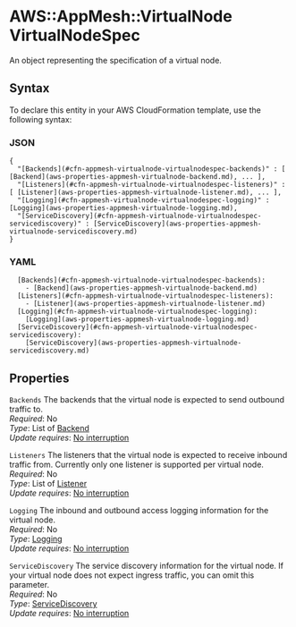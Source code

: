 # AWS::AppMesh::VirtualNode VirtualNodeSpec<a name="aws-properties-appmesh-virtualnode-virtualnodespec"></a>

An object representing the specification of a virtual node\.

## Syntax<a name="aws-properties-appmesh-virtualnode-virtualnodespec-syntax"></a>

To declare this entity in your AWS CloudFormation template, use the following syntax:

### JSON<a name="aws-properties-appmesh-virtualnode-virtualnodespec-syntax.json"></a>

```
{
  "[Backends](#cfn-appmesh-virtualnode-virtualnodespec-backends)" : [ [Backend](aws-properties-appmesh-virtualnode-backend.md), ... ],
  "[Listeners](#cfn-appmesh-virtualnode-virtualnodespec-listeners)" : [ [Listener](aws-properties-appmesh-virtualnode-listener.md), ... ],
  "[Logging](#cfn-appmesh-virtualnode-virtualnodespec-logging)" : [Logging](aws-properties-appmesh-virtualnode-logging.md),
  "[ServiceDiscovery](#cfn-appmesh-virtualnode-virtualnodespec-servicediscovery)" : [ServiceDiscovery](aws-properties-appmesh-virtualnode-servicediscovery.md)
}
```

### YAML<a name="aws-properties-appmesh-virtualnode-virtualnodespec-syntax.yaml"></a>

```
  [Backends](#cfn-appmesh-virtualnode-virtualnodespec-backends): 
    - [Backend](aws-properties-appmesh-virtualnode-backend.md)
  [Listeners](#cfn-appmesh-virtualnode-virtualnodespec-listeners): 
    - [Listener](aws-properties-appmesh-virtualnode-listener.md)
  [Logging](#cfn-appmesh-virtualnode-virtualnodespec-logging): 
    [Logging](aws-properties-appmesh-virtualnode-logging.md)
  [ServiceDiscovery](#cfn-appmesh-virtualnode-virtualnodespec-servicediscovery): 
    [ServiceDiscovery](aws-properties-appmesh-virtualnode-servicediscovery.md)
```

## Properties<a name="aws-properties-appmesh-virtualnode-virtualnodespec-properties"></a>

`Backends`  <a name="cfn-appmesh-virtualnode-virtualnodespec-backends"></a>
The backends that the virtual node is expected to send outbound traffic to\.  
*Required*: No  
*Type*: List of [Backend](aws-properties-appmesh-virtualnode-backend.md)  
*Update requires*: [No interruption](https://docs.aws.amazon.com/AWSCloudFormation/latest/UserGuide/using-cfn-updating-stacks-update-behaviors.html#update-no-interrupt)

`Listeners`  <a name="cfn-appmesh-virtualnode-virtualnodespec-listeners"></a>
The listeners that the virtual node is expected to receive inbound traffic from\. Currently only one listener is supported per virtual node\.  
*Required*: No  
*Type*: List of [Listener](aws-properties-appmesh-virtualnode-listener.md)  
*Update requires*: [No interruption](https://docs.aws.amazon.com/AWSCloudFormation/latest/UserGuide/using-cfn-updating-stacks-update-behaviors.html#update-no-interrupt)

`Logging`  <a name="cfn-appmesh-virtualnode-virtualnodespec-logging"></a>
The inbound and outbound access logging information for the virtual node\.  
*Required*: No  
*Type*: [Logging](aws-properties-appmesh-virtualnode-logging.md)  
*Update requires*: [No interruption](https://docs.aws.amazon.com/AWSCloudFormation/latest/UserGuide/using-cfn-updating-stacks-update-behaviors.html#update-no-interrupt)

`ServiceDiscovery`  <a name="cfn-appmesh-virtualnode-virtualnodespec-servicediscovery"></a>
The service discovery information for the virtual node\. If your virtual node does not expect ingress traffic, you can omit this parameter\.  
*Required*: No  
*Type*: [ServiceDiscovery](aws-properties-appmesh-virtualnode-servicediscovery.md)  
*Update requires*: [No interruption](https://docs.aws.amazon.com/AWSCloudFormation/latest/UserGuide/using-cfn-updating-stacks-update-behaviors.html#update-no-interrupt)